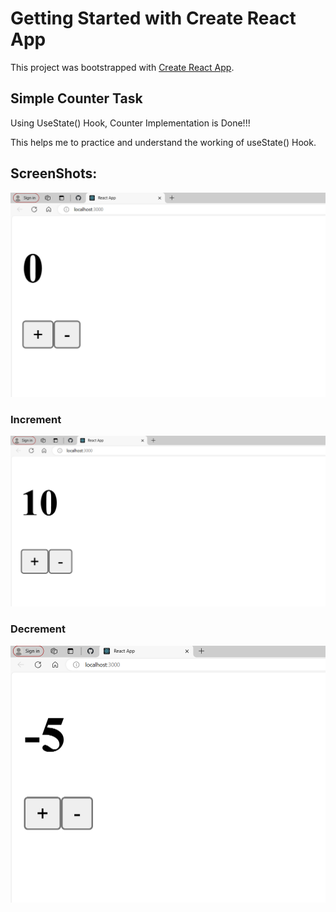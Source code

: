 # Getting Started with Create React App

This project was bootstrapped with [Create React App](https://github.com/facebook/create-react-app).

## Simple Counter Task

Using UseState() Hook, Counter Implementation is Done!!!

This helps me to practice and understand the working of useState() Hook.

## ScreenShots: 

![alt text](image.png)


### Increment

![alt text](image-1.png)

### Decrement

![alt text](image-2.png)

